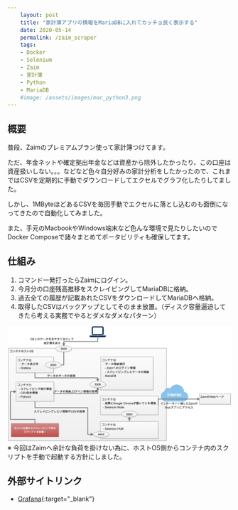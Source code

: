 ```yaml
---
    layout: post
    title: "家計簿アプリの情報をMariaDBに入れてカッチョ良く表示する"
    date: 2020-05-14
    permalink: /zaim_scraper
    tags:
    - Docker
    - Selenium
    - Zaim
    - 家計簿
    - Python
    - MariaDB
    #image: /assets/images/mac_python3.png
---
```


## 概要
普段、Zaimのプレミアムプラン使って家計簿つけてます。  

ただ、年金ネットや確定拠出年金などは資産から除外したかったり、この口座は資産扱いしない。。。などなど色々自分好みの家計分析をしたかったので、これまではCSVを定期的に手動でダウンロードしてエクセルでグラフ化したりしてました。  

しかし、1MByteほどあるCSVを毎回手動でエクセルに落とし込むのも面倒になってきたので自動化してみました。  

また、手元のMacbookやWindows端末など色んな環境で見たりしたいのでDocker Composeで諸々まとめてポータビリティも確保してます。

## 仕組み
1. コマンド一発打ったらZaimにログイン。
1. 今月分の口座残高推移をスクレイピングしてMariaDBに格納。
1. 過去全ての履歴が記載あれたCSVをダウンロードしてMariaDBへ格納。
1. 取得したCSVはバックアップとしてそのまま放置。（ディスク容量逼迫してきたら考える実務でやるとダメなダメなパターン）

![概要図](/assets/images/20200514_container_overview.png "概要図")
※ 今回はZaimへ余計な負荷を掛けない為に、ホストOS側からコンテナ内のスクリプトを手動で起動する方針にしました。


## 外部サイトリンク
 * [Grafana]{:target="_blank"}

[Grafana]:https://grafana.com/
